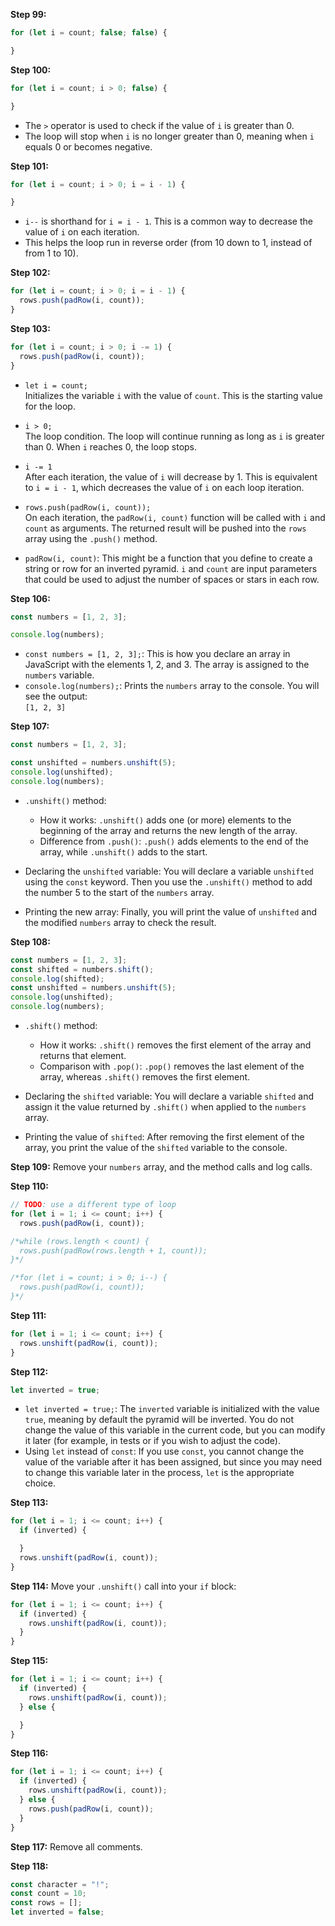 
**Step 99:**
```javascript
for (let i = count; false; false) {

}
```

**Step 100:**
```javascript
for (let i = count; i > 0; false) {

}
```
- The `>` operator is used to check if the value of `i` is greater than 0.
- The loop will stop when `i` is no longer greater than 0, meaning when `i` equals 0 or becomes negative.

**Step 101:**
```javascript
for (let i = count; i > 0; i = i - 1) {

}
```
- `i--` is shorthand for `i = i - 1`. This is a common way to decrease the value of `i` on each iteration.
- This helps the loop run in reverse order (from 10 down to 1, instead of from 1 to 10).

**Step 102:**
```javascript
for (let i = count; i > 0; i = i - 1) {
  rows.push(padRow(i, count));
}
```

**Step 103:**
```javascript
for (let i = count; i > 0; i -= 1) {
  rows.push(padRow(i, count));
}
```
- `let i = count;`  
  Initializes the variable `i` with the value of `count`. This is the starting value for the loop.
  
- `i > 0;`  
  The loop condition. The loop will continue running as long as `i` is greater than 0. When `i` reaches 0, the loop stops.
  
- `i -= 1`  
  After each iteration, the value of `i` will decrease by 1. This is equivalent to `i = i - 1`, which decreases the value of `i` on each loop iteration.
  
- `rows.push(padRow(i, count));`  
  On each iteration, the `padRow(i, count)` function will be called with `i` and `count` as arguments. The returned result will be pushed into the `rows` array using the `.push()` method.

- `padRow(i, count)`: This might be a function that you define to create a string or row for an inverted pyramid. `i` and `count` are input parameters that could be used to adjust the number of spaces or stars in each row.

**Step 106:**
```javascript
const numbers = [1, 2, 3];

console.log(numbers);
```
- `const numbers = [1, 2, 3];`: This is how you declare an array in JavaScript with the elements 1, 2, and 3. The array is assigned to the `numbers` variable.
- `console.log(numbers);`: Prints the `numbers` array to the console. You will see the output:  
  `[1, 2, 3]`

**Step 107:**
```javascript
const numbers = [1, 2, 3];

const unshifted = numbers.unshift(5);
console.log(unshifted);
console.log(numbers);
```
- `.unshift()` method:
  + How it works: `.unshift()` adds one (or more) elements to the beginning of the array and returns the new length of the array.
  + Difference from `.push()`: `.push()` adds elements to the end of the array, while `.unshift()` adds to the start.
  
- Declaring the `unshifted` variable: You will declare a variable `unshifted` using the `const` keyword. Then you use the `.unshift()` method to add the number 5 to the start of the `numbers` array.
  
- Printing the new array: Finally, you will print the value of `unshifted` and the modified `numbers` array to check the result.

**Step 108:**
```javascript
const numbers = [1, 2, 3];
const shifted = numbers.shift();
console.log(shifted);
const unshifted = numbers.unshift(5);
console.log(unshifted);
console.log(numbers);
```
- `.shift()` method:
  + How it works: `.shift()` removes the first element of the array and returns that element.
  + Comparison with `.pop()`: `.pop()` removes the last element of the array, whereas `.shift()` removes the first element.
  
- Declaring the `shifted` variable: You will declare a variable `shifted` and assign it the value returned by `.shift()` when applied to the `numbers` array.
  
- Printing the value of `shifted`: After removing the first element of the array, you print the value of the `shifted` variable to the console.

**Step 109:**
Remove your `numbers` array, and the method calls and log calls.

**Step 110:**
```javascript
// TODO: use a different type of loop
for (let i = 1; i <= count; i++) {
  rows.push(padRow(i, count));

/*while (rows.length < count) {
  rows.push(padRow(rows.length + 1, count));
}*/

/*for (let i = count; i > 0; i--) {
  rows.push(padRow(i, count));
}*/
```

**Step 111:**
```javascript
for (let i = 1; i <= count; i++) {
  rows.unshift(padRow(i, count));
}
```

**Step 112:**
```javascript
let inverted = true;
```
- `let inverted = true;`: The `inverted` variable is initialized with the value `true`, meaning by default the pyramid will be inverted. You do not change the value of this variable in the current code, but you can modify it later (for example, in tests or if you wish to adjust the code).
- Using `let` instead of `const`: If you use `const`, you cannot change the value of the variable after it has been assigned, but since you may need to change this variable later in the process, `let` is the appropriate choice.

**Step 113:**
```javascript
for (let i = 1; i <= count; i++) {
  if (inverted) {

  }
  rows.unshift(padRow(i, count));
}
```

**Step 114:**
Move your `.unshift()` call into your `if` block:
```javascript
for (let i = 1; i <= count; i++) {
  if (inverted) {
    rows.unshift(padRow(i, count));
  }
}
```

**Step 115:**
```javascript
for (let i = 1; i <= count; i++) {
  if (inverted) {
    rows.unshift(padRow(i, count));
  } else {

  }
}
```

**Step 116:**
```javascript
for (let i = 1; i <= count; i++) {
  if (inverted) {
    rows.unshift(padRow(i, count));
  } else {
    rows.push(padRow(i, count));
  }
}
```

**Step 117:**
Remove all comments.

**Step 118:**
```javascript
const character = "!";
const count = 10;
const rows = [];
let inverted = false;
```
